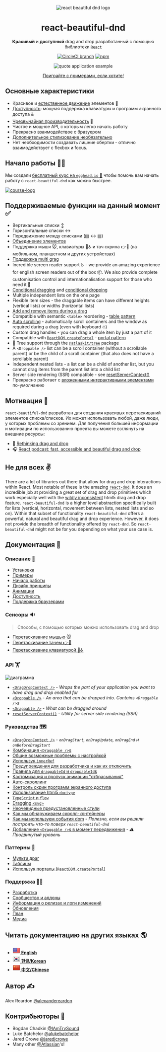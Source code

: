 <p align="center">
  <img src="https://user-images.githubusercontent.com/2182637/53611918-54c1ff80-3c24-11e9-9917-66ac3cef513d.png" alt="react beautiful dnd logo" />
</p>
<h1 align="center">react-beautiful-dnd</h1>

<div align="center">

**Красивый** и **доступный** drag and drop разработанный с помощью библиотеки [`React`](https://facebook.github.io/react/)

[![CircleCI branch](https://img.shields.io/circleci/project/github/atlassian/react-beautiful-dnd/master.svg)](https://circleci.com/gh/atlassian/react-beautiful-dnd/tree/master)
[![npm](https://img.shields.io/npm/v/react-beautiful-dnd.svg)](https://www.npmjs.com/package/react-beautiful-dnd)

![quote application example](https://user-images.githubusercontent.com/2182637/53614150-efbed780-3c2c-11e9-9204-a5d2e746faca.gif)

[Поиграйте с примерами, если хотите!](https://react-beautiful-dnd.netlify.com/iframe.html?selectedKind=board&selectedStory=simple)

</div>

## Основные характеристики

- Красивое и [естественное движение](/docs/about/animations.md) элементов 💐
- [Доступность](/docs/about/accessibility.md): мощная поддержка клавиатуры и программ экранного доступа ♿️
- [Чрезвычайная производительность](/docs/support/media.md) 🚀
- Чистое и мощное API, с которым легко начать работу
- Прекрасно взаимодействое с бразуером
- [Дополнительное стилизование необязательно](/docs/guides/preset-styles.md)
- Нет необходимости создавать лишние обертки - отлично взаимодействует с flexbox и focus.

## Начало работы 👩‍🏫

Мы создали [бесплатный курс на `egghead.io` 🥚](https://egghead.io/courses/beautiful-and-accessible-drag-and-drop-with-react-beautiful-dnd) чтобы помочь вам начать работу с `react-beautiful-dnd` как можно быстрее.

[![course-logo](https://user-images.githubusercontent.com/2182637/43372837-8c72d3f8-93e8-11e8-9d92-a82adde7718f.png)](https://egghead.io/courses/beautiful-and-accessible-drag-and-drop-with-react-beautiful-dnd)

## Поддерживаемые функции на данный момент ✅

- Вертикальные списки ↕
- Горизонтальные списки ↔
- Передвижение между списками (▤ ↔ ▤)
- [Объединение элементов](/docs/guides/combining.md)
- Поддержка мыши 🐭, клавиатуры 🎹♿️ и тач скрина 👉📱 (на мобильном, планшетном и других устройствах)
- [Поддержка multi grag](/docs/patterns/multi-drag.md)
- Incredible screen reader support ♿️ - we provide an amazing experience for english screen readers out of the box 📦. We also provide complete customisation control and internationalisation support for those who need it 💖
- [Conditional dragging](/docs/api/draggable.md#optional-props) and [conditional dropping](/docs/api/droppable.md#conditionally-dropping)
- Multiple independent lists on the one page
- Flexible item sizes - the draggable items can have different heights (vertical lists) or widths (horizontal lists)
- [Add and remove items during a drag](/docs/guides/changes-while-dragging.md)
- Compatible with semantic `<table>` reordering - [table pattern](/docs/patterns/tables.md)
- [Auto scrolling](/docs/guides/auto-scrolling.md) - automatically scroll containers and the window as required during a drag (even with keyboard 🔥)
- Custom drag handles - you can drag a whole item by just a part of it
- Compatible with [`ReactDOM.createPortal`](https://reactjs.org/docs/portals.html) - [portal pattern](/docs/patterns/using-a-portal.md)
- 🌲 Tree support through the [`@atlaskit/tree`](https://atlaskit.atlassian.com/packages/core/tree) package
- A `<Droppable />` list can be a scroll container (without a scrollable parent) or be the child of a scroll container (that also does not have a scrollable parent)
- Independent nested lists - a list can be a child of another list, but you cannot drag items from the parent list into a child list
- Server side rendering (SSR) compatible - see [resetServerContext()](/docs/api/reset-server-context.md)
- Прекрасно работает с [вложенными интерактивными элементами](/docs/api/draggable.md#interactive-child-elements-within-a-draggable-) по-умолчанию

## Мотивация 🤔

`react-beautiful-dnd` разработан для создания красивых перетаскиваний элементов списка/списков. Их может использовать любой, даже люди, у которых проблемы со зрением. Для получения большей информации и мотивации по использованию проекта вы можете взглянуть на внешние ресурсы:

- 📖 [Rethinking drag and drop](https://medium.com/@alexandereardon/rethinking-drag-and-drop-d9f5770b4e6b)
- 🎧 [React podcast: fast, accessible and beautiful drag and drop](https://reactpodcast.simplecast.fm/17)

## Не для всех ✌️

There are a lot of libraries out there that allow for drag and drop interactions within React. Most notable of these is the amazing [`react-dnd`](https://github.com/react-dnd/react-dnd). It does an incredible job at providing a great set of drag and drop primitives which work especially well with the [wildly inconsistent](https://www.quirksmode.org/blog/archives/2009/09/the_html5_drag.html) html5 drag and drop feature. `react-beautiful-dnd` is a higher level abstraction specifically built for lists (vertical, horizontal, movement between lists, nested lists and so on). Within that subset of functionality `react-beautiful-dnd` offers a powerful, natural and beautiful drag and drop experience. However, it does not provide the breadth of functionality offered by `react-dnd`. So `react-beautiful-dnd` might not be for you depending on what your use case is.

## Документация 📖

### Описание 👋

- [Установка](/docs/about/installation.md)
- [Примеры](/docs/about/examples.md)
- [Начало работы](https://egghead.io/courses/beautiful-and-accessible-drag-and-drop-with-react-beautiful-dnd)
- [Дизайн принципы](/docs/about/design-principles.md)
- [Анимации](/docs/about/animations.md)
- [Доступность](/docs/about/accessibility.md)
- [Поддержка браузерами](/docs/about/browser-support.md)

### Сенсоры 🔉

> Способы, с помощью которых можно использовать drag and drop

- [Перетаскивание мышью 🐭](/docs/sensors/mouse.md)
- [Перетаскивание тачем 👉📱](/docs/sensors/touch.md)
- [Перетаскивание клавиатурой 🎹♿️](/docs/sensors/keyboard.md)

### API 🏋️‍

![диаграмма](https://user-images.githubusercontent.com/2182637/53607406-c8f3a780-3c12-11e9-979c-7f3b5bd1bfbd.gif)

- [`<DragDropContext />`](/docs/api/drag-drop-context.md) - _Wraps the part of your application you want to have drag and drop enabled for_
- [`<Droppable />`](/docs/api/droppable.md) - _An area that can be dropped into. Contains `<Draggable />`s_
- [`<Draggable />`](/docs/api/draggable.md) - _What can be dragged around_
- [`resetServerContext()`](/docs/api/reset-server-context.md) - _Utility for server side rendering (SSR)_

### Руководства 🗺

- [`<DragDropContext />`](/docs/guides/responders.md) - _`onDragStart`, `onDragUpdate`, `onDragEnd` и `onBeforeDragStart`_
- [Комбинация `<Draggable />`s](/docs/guides/combining.md)
- [Общие возможные проблемы с настройкой](/docs/guides/common-setup-issues.md)
- [Используя `innerRef`](/docs/guides/using-inner-ref.md)
- [Предупреждения для разработчика и как их отключить](/docs/guides/developer-warnings.md)
- [Правила для `draggableId` и `droppableId`s](/docs/guides/identifiers.md)
- [Кастомизация и пропуск анимации "отбрасывания"](/docs/guides/drop-animation.md)
- [Авто-скроллинг](/docs/guides/auto-scrolling.md)
- [Контроль скрин программ экранного доступа](/docs/guides/screen-reader.md)
- [Использование html5 `doctype`](/docs/guides/doctype.md)
- [`TypeScript` и `flow`](/docs/guides/types.md)
- [Dragging `<svg>`](/docs/guides/dragging-svgs.md)
- [Неочевидные предустановленные стили](/docs/guides/preset-styles.md)
- [Как мы обнаруживаем скролл-контейнеры](/docs/guides/how-we-detect-scroll-containers.md)
- [Как мы используем события dom](/docs/guides/how-we-use-dom-events.md) - _Полезно, если вы решили построить что-то поверх `react-beautiful-dnd`_
- [Добавление `<Draggable />`s в момент передвижения](/docs/guides/changes-while-dragging.md) - _⚠️ Продвинутый уровень_

### Паттерны 👷‍

- [Мульти драг](/docs/patterns/multi-drag.md)
- [Таблицы](/docs/patterns/tables.md)
- [Используя порталы (`ReactDOM.createPortal`)](/docs/patterns/using-a-portal.md)

### Поддержка 👩‍⚕️

- [Разработка](/docs/support/engineering-health.md)
- [Сообщество и аддоны](/docs/support/community-and-addons.md)
- [Информация о релизах и логи изменений](https://github.com/atlassian/react-beautiful-dnd/releases)
- [Обновления](/docs/support/upgrading.md)
- [План](https://github.com/atlassian/react-beautiful-dnd/issues)
- [Медиа](/docs/support/media.md)

## Читать документацию на других языках 🌎

- [![us](https://raw.githubusercontent.com/gosquared/flags/master/flags/flags/shiny/24/United-States.png) **English**](https://github.com/atlassian/react-beautiful-dnd)
- [![kr](https://raw.githubusercontent.com/gosquared/flags/master/flags/flags/shiny/24/South-Korea.png) **한글/Korean**](https://github.com/LeeHyungGeun/react-beautiful-dnd-kr)
- [![china](https://raw.githubusercontent.com/gosquared/flags/master/flags/flags/shiny/24/China.png) **中文/Chinese**](https://github.com/chinanf-boy/react-beautiful-dnd-zh)

## Автор ✍️

Alex Reardon [@alexandereardon](https://twitter.com/alexandereardon)

## Контрибьюторы 🤝

- Bogdan Chadkin [@IAmTrySound](https://twitter.com/IAmTrySound)
- Luke Batchelor [@alukebatchelor](https://twitter.com/alukebatchelor)
- Jared Crowe [@jaredjcrowe](https://twitter.com/jaredjcrowe)
- Many other [@Atlassian](https://twitter.com/Atlassian)'s!
